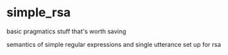 # simple_rsa
basic pragmatics stuff that's worth saving

semantics of simple regular expressions and single utterance set up for rsa
